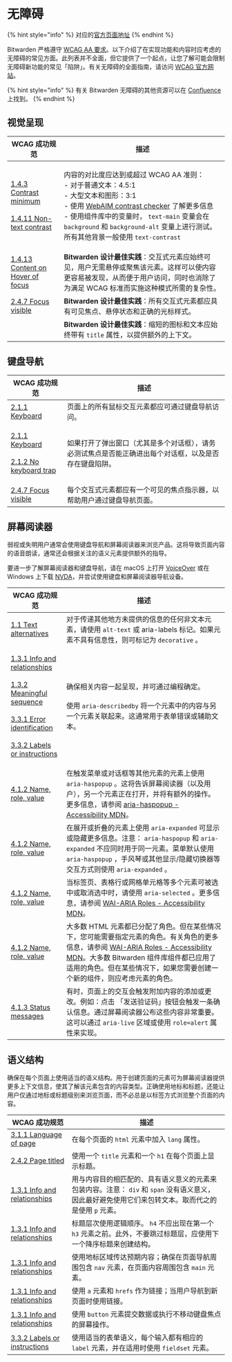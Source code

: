 # 无障碍

{% hint style="info" %}
对应的[官方页面地址](https://contributing.bitwarden.com/contributing/accessibility/)
{% endhint %}

Bitwarden 严格遵守 [WCAG AA 要求](https://www.w3.org/WAI/WCAG2AA-Conformance)。以下介绍了在实现功能和内容时应考虑的无障碍的常见方面。此列表并不全面，但它提供了一个起点，让您了解可能会限制无障碍新功能的常见「陷阱」。有关无障碍的全面指南，请访问 [WCAG 官方网站](https://www.w3.org/WAI/WCAG21/Understanding/)。

{% hint style="info" %}
有关 Bitwarden 无障碍的其他资源可以在 [Confluence](https://bitwarden.atlassian.net/wiki/spaces/EN/pages/193953973) 上找到。
{% endhint %}

## 视觉呈现 <a href="#visual-presentation" id="visual-presentation"></a>

| WCAG 成功规范                                                                                                                                                                                                                      | 描述                                                                                                                                                                                                                                                                                                                              |
| ------------------------------------------------------------------------------------------------------------------------------------------------------------------------------------------------------------------------------ | ------------------------------------------------------------------------------------------------------------------------------------------------------------------------------------------------------------------------------------------------------------------------------------------------------------------------------- |
| <p><a href="https://www.w3.org/WAI/WCAG21/Understanding/contrast-minimum.html">1.4.3 Contrast minimum</a><br><br><a href="https://www.w3.org/WAI/WCAG21/Understanding/non-text-contrast.html">1.4.11 Non-text contrast</a></p> | <p>内容的对比度应达到或超过 WCAG AA 准则：<br>  - 对于普通文本：4.5:1<br>  - 大型文本和图形：3:1<br>  - 使用  <a href="https://webaim.org/resources/contrastchecker/">WebAIM contrast checker</a> 了解更多信息<br>  - 使用组件库中的变量时， <code>text-main</code> 变量会在 <code>background</code> 和 <code>background-alt</code> 变量上进行测试。所有其他背景一般使用 <code>text-contrast</code></p> |
| [1.4.13 Content on Hover of focus](https://www.w3.org/WAI/WCAG21/Understanding/content-on-hover-or-focus.html)                                                                                                                 | **Bitwarden 设计最佳实践**：交互式元素应始终可见，用户无需悬停或聚焦该元素。这样可以使内容更容易被发现，从而便于用户访问，同时也消除了为满足 WCAG 标准而实施这种模式所需的复杂性。                                                                                                                                                                                                                             |
| [2.4.7 Focus visible](https://www.w3.org/WAI/WCAG21/Understanding/focus-visible.html)                                                                                                                                          | **Bitwarden 设计最佳实践**：所有交互式元素都应具有可见焦点、悬停状态和正确的光标样式。                                                                                                                                                                                                                                                                              |
|                                                                                                                                                                                                                                | **Bitwarden 设计最佳实践**：缩短的图标和文本应始终带有 `title` 属性，以提供额外的上下文。                                                                                                                                                                                                                                                                        |

## 键盘导航 <a href="#keyboard-navigation" id="keyboard-navigation"></a>

| WCAG 成功规范                                                                                                                                                                                              | 描述                                                  |
| ------------------------------------------------------------------------------------------------------------------------------------------------------------------------------------------------------ | --------------------------------------------------- |
| [2.1.1 Keyboard](https://www.w3.org/WAI/WCAG21/Understanding/keyboard.html)                                                                                                                            | 页面上的所有鼠标交互元素都应可通过键盘导航访问。                            |
| <p><a href="https://www.w3.org/WAI/WCAG21/Understanding/keyboard.html">2.1.1 Keyboard</a><br><br><a href="https://www.w3.org/WAI/WCAG21/Understanding/no-keyboard-trap">2.1.2 No keyboard trap</a></p> | 如果打开了弹出窗口（尤其是多个对话框），请务必测试焦点是否能正确进出每个对话框，以及是否存在键盘陷阱。 |
| [2.4.7 Focus visible](https://www.w3.org/WAI/WCAG21/Understanding/focus-visible.html)                                                                                                                  | 每个交互式元素都应有一个可见的焦点指示器，以帮助用户通过键盘导航页面。                 |

## 屏幕阅读器 <a href="#screen-reader" id="screen-reader"></a>

弱视或失明用户通常会使用键盘导航和屏幕阅读器来浏览产品。这将导致页面内容的语音朗读，通常还会根据关注的语义元素提供额外的指导。

要进一步了解屏幕阅读器和键盘导航，请在 macOS 上打开 [VoiceOver](https://support.apple.com/en-ca/guide/voiceover/vo2682/mac) 或在 Windows 上下载 [NVDA](https://www.nvaccess.org/download/)，并尝试使用键盘和屏幕阅读器导航设备。

| WCAG 成功规范                                                                                                                                                                                                                                                                                                                                                                                                                                                                 | 描述                                                                                                                                                                                                                               |
| ------------------------------------------------------------------------------------------------------------------------------------------------------------------------------------------------------------------------------------------------------------------------------------------------------------------------------------------------------------------------------------------------------------------------------------------------------------------------- | -------------------------------------------------------------------------------------------------------------------------------------------------------------------------------------------------------------------------------- |
| [1.1 Text alternatives](https://www.w3.org/WAI/WCAG21/Understanding/text-alternatives)                                                                                                                                                                                                                                                                                                                                                                                    | 对于传递其他地方未提供的信息的任何非文本元素，请使用 `alt-text` 或 aria-labels 标记。如果元素不具有信息性，则可标记为 `decorative` 。                                                                                                                                           |
| <p><a href="https://www.w3.org/WAI/WCAG21/Understanding/info-and-relationships">1.3.1 Info and relationships</a><br><br><a href="https://www.w3.org/WAI/WCAG21/Understanding/meaningful-sequence">1.3.2 Meaningful sequence</a><br><br><a href="https://www.w3.org/WAI/WCAG21/Understanding/error-identification">3.3.1 Error identification</a><br><br><a href="https://www.w3.org/WAI/WCAG21/Understanding/labels-or-instructions">3.3.2 Labels or instructions</a></p> | <p>确保相关内容一起呈现，并可通过编程确定。<br><br>使用 <code>aria-describedby</code> 将一个元素中的内容与另一个元素关联起来。这通常用于表单错误或辅助文本。</p>                                                                                                                          |
| [4.1.2 Name, role, value](https://www.w3.org/WAI/WCAG21/Understanding/name-role-value)                                                                                                                                                                                                                                                                                                                                                                                    | 在触发菜单或对话框等其他元素的元素上使用 `aria-haspopup` 。这将告诉屏幕阅读器（以及用户），另一个元素正在打开，并将有额外的操作。更多信息，请参阅 [aria-haspopup - Accessibility MDN](https://developer.mozilla.org/en-US/docs/Web/Accessibility/ARIA/Attributes/aria-haspopup)。                 |
| [4.1.2 Name, role, value](https://www.w3.org/WAI/WCAG21/Understanding/name-role-value)                                                                                                                                                                                                                                                                                                                                                                                    | 在展开或折叠的元素上使用 `aria-expanded` 可显示或隐藏更多信息。注意： `aria-haspopup` 和 `aria-expanded` 不应同时用于同一元素。菜单默认使用 `aria-haspopup` ，手风琴或其他显示/隐藏切换器等交互方式则使用 `aria-expanded` 。                                                                        |
| [4.1.2 Name, role, value](https://www.w3.org/WAI/WCAG21/Understanding/name-role-value)                                                                                                                                                                                                                                                                                                                                                                                    | 当标签页、表格行或网格单元格等多个元素可被选中或取消选中时，请使用 `aria-selected` 。更多信息，请参阅 [WAI-ARIA Roles - Accessibility MDN](https://developer.mozilla.org/en-US/docs/Web/Accessibility/ARIA/Roles)。                                                         |
| [4.1.2 Name, role, value](https://www.w3.org/WAI/WCAG21/Understanding/name-role-value)                                                                                                                                                                                                                                                                                                                                                                                    | 大多数 HTML 元素都已分配了角色。但在某些情况下，您可能需要指定元素的角色。有关角色的更多信息，请参阅 [WAI-ARIA Roles - Accessibility MDN](https://developer.mozilla.org/en-US/docs/Web/Accessibility/ARIA/Roles)。大多数 Bitwarden 组件库组件都已应用了适用的角色。但在某些情况下，如果您需要创建一个新的组件，则应考虑元素的角色。 |
| [4.1.3 Status messages](https://www.w3.org/WAI/WCAG21/Understanding/status-messages)                                                                                                                                                                                                                                                                                                                                                                                      | 有时，页面上的交互会触发附加内容的添加或更改。例如：点击 「发送验证码」按钮会触发一条确认信息。通过屏幕阅读器公布这些内容非常重要。这可以通过 `aria-live` 区域或使用 `role=alert` 属性来实现。                                                                                                                    |

## 语义结构 <a href="#semantic-structure" id="semantic-structure"></a>

确保在每个页面上使用适当的语义结构。用于创建页面的元素可为屏幕阅读器提供更多上下文信息，使其了解该元素包含的内容类型。正确使用地标和标题，还能让用户仅通过地标或标题级别来浏览页面，而不必总是以标签方式浏览整个页面的内容。

| WCAG 成功规范                                                                                          | 描述                                                                                   |
| -------------------------------------------------------------------------------------------------- | ------------------------------------------------------------------------------------ |
| [3.1.1 Language of page](https://www.w3.org/WAI/WCAG21/Understanding/language-of-page)             | 在每个页面的 `html` 元素中加入 `lang` 属性。                                                       |
| [2.4.2 Page titled](https://www.w3.org/WAI/WCAG21/Understanding/page-titled)                       | 使用一个 `title` 元素和一个 `h1` 在每个页面上显示标题。                                                  |
| [1.3.1 Info and relationships](https://www.w3.org/WAI/WCAG21/Understanding/info-and-relationships) | 用与内容目的相匹配的、具有语义意义的元素来包装内容。注意： `div` 和 `span` 没有语义意义，因此最好避免使用它们来包转文本。取而代之的是使用 `p` 元素。 |
| [1.3.1 Info and relationships](https://www.w3.org/WAI/WCAG21/Understanding/info-and-relationships) | 标题层次使用逻辑顺序。 `h4` 不应出现在第一个 `h3` 元素之前。此外，不要跳过标题层，应使用下一个降序标题来创建结构。                      |
| [1.3.1 Info and relationships](https://www.w3.org/WAI/WCAG21/Understanding/info-and-relationships) | 使用地标区域传达预期内容；确保在页面导航周围包含 `nav` 元素，在页面内容周围包含 `main` 元素。                               |
| [1.3.1 Info and relationships](https://www.w3.org/WAI/WCAG21/Understanding/info-and-relationships) | 使用 `a` 元素和 `hrefs` 作为链接；当用户导航到新页面时使用链接。                                              |
| [1.3.1 Info and relationships](https://www.w3.org/WAI/WCAG21/Understanding/info-and-relationships) | 使用 `button` 元素提交数据或执行不移动键盘焦点的屏幕操作。                                                   |
| [3.3.2 Labels or instructions](https://www.w3.org/WAI/WCAG21/Understanding/labels-or-instructions) | 使用适当的表单语义，每个输入都有相应的 `label` 元素，并在适用时使用 `fieldset` 元素。                                |
